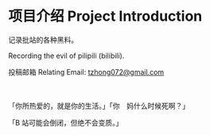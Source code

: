 # 项目介绍 Project Introduction

记录批站的各种黑料。

Recording the evil of pilipili (bilibili).

投稿邮箱 Relating Email: tzhong072@gmail.com

　

「你所热爱的，就是你的生活。」「你　妈什么时候死啊？」

「B 站可能会倒闭，但绝不会变质。」
